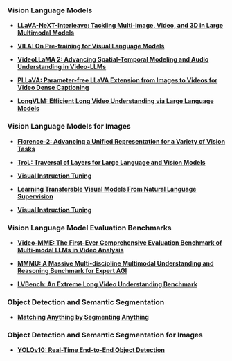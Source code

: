 ### Vision Language Models
- **[LLaVA-NeXT-Interleave: Tackling Multi-image, Video, and 3D in Large Multimodal Models](https://arxiv.org/abs/2407.07895)**

- **[VILA: On Pre-training for Visual Language Models](https://arxiv.org/abs/2312.07533)**

- **[VideoLLaMA 2: Advancing Spatial-Temporal Modeling and Audio Understanding in Video-LLMs](https://arxiv.org/abs/2406.07476)**

- **[PLLaVA: Parameter-free LLaVA Extension from Images to Videos for Video Dense Captioning](https://arxiv.org/abs/2404.16994)**

- **[LongVLM: Efficient Long Video Understanding via Large Language Models](https://arxiv.org/abs/2404.03384)**

### Vision Language Models for Images
- **[Florence-2: Advancing a Unified Representation for a Variety of Vision Tasks](https://arxiv.org/abs/2311.06242)**

- **[TroL: Traversal of Layers for Large Language and Vision Models](https://arxiv.org/abs/2406.12246)**

- **[Visual Instruction Tuning](https://arxiv.org/abs/2304.08485)**

- **[Learning Transferable Visual Models From Natural Language Supervision](https://arxiv.org/abs/2103.00020)**

- **[Visual Instruction Tuning](https://arxiv.org/abs/2304.08485)**

### Vision Language Model Evaluation Benchmarks
- **[Video-MME: The First-Ever Comprehensive Evaluation Benchmark of Multi-modal LLMs in Video Analysis](https://arxiv.org/abs/2405.21075)**

- **[MMMU: A Massive Multi-discipline Multimodal Understanding and Reasoning Benchmark for Expert AGI](https://arxiv.org/abs/2311.16502)**

- **[LVBench: An Extreme Long Video Understanding Benchmark](https://arxiv.org/abs/2406.08035)**

### Object Detection and Semantic Segmentation
- **[Matching Anything by Segmenting Anything](https://arxiv.org/abs/2406.04221)**

### Object Detection and Semantic Segmentation for Images
- **[YOLOv10: Real-Time End-to-End Object Detection](https://arxiv.org/abs/2405.14458)**
